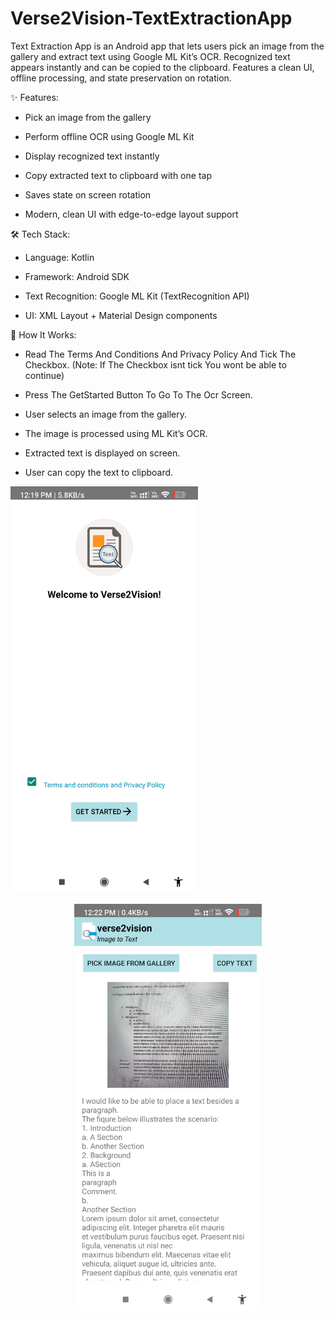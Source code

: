 # Verse2Vision-TextExtractionApp
Text Extraction App is an Android app that lets users pick an image from the gallery and extract text using Google ML Kit’s OCR. Recognized text appears instantly and can be copied to the clipboard. Features a clean UI, offline processing, and state preservation on rotation.

✨ Features:

- Pick an image from the gallery

- Perform offline OCR using Google ML Kit

- Display recognized text instantly

- Copy extracted text to clipboard with one tap

- Saves state on screen rotation

- Modern, clean UI with edge-to-edge layout support

🛠 Tech Stack:

- Language: Kotlin

- Framework: Android SDK

- Text Recognition: Google ML Kit (TextRecognition API)

- UI: XML Layout + Material Design components

🚀 How It Works:

- Read The Terms And Conditions And Privacy Policy And Tick The Checkbox. (Note: If The Checkbox isnt tick You wont be able to continue)

- Press The GetStarted Button To Go To The Ocr Screen. 

- User selects an image from the gallery.

- The image is processed using ML Kit’s OCR.

- Extracted text is displayed on screen.

- User can copy the text to clipboard.


<p align="left">
  <img src="Home_Screen.jpg" alt="App Screenshot" width="300">
</p>
<p align="center">
  <img src="Ocr_Screen.jpg" alt="App Screenshot" width="300">
</p>


